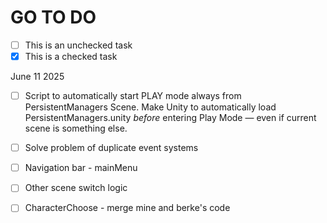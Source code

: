 # GO TO DO

* [ ] This is an unchecked task
* [x] This is a checked task

June 11 2025

* [ ] Script to automatically start PLAY mode always from PersistentManagers Scene. Make Unity to automatically load PersistentManagers.unity _before_ entering Play Mode — even if current scene is something else.
* [ ] Solve problem of duplicate event systems
* [ ] Navigation bar - mainMenu
* [ ] Other scene switch logic
* [ ] CharacterChoose - merge mine and berke's code

